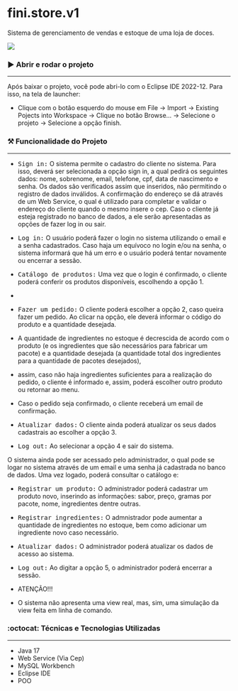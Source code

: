 # fini.store.v1
Sistema de gerenciamento de vendas e estoque de uma loja de doces. 

<p>
<img src="https://img.shields.io/badge/STATUS-COMPLETO-green"/>
</p>

### :arrow_forward: Abrir e rodar o projeto
---
Após baixar o projeto, você pode abri-lo com o Eclipse IDE 2022-12. Para isso, na tela de launcher:
- Clique com o botão esquerdo do mouse em File -> Import -> Existing Pojects into Workspace -> Clique no botão Browse... 
-> Selecione o projeto -> Selecione a opção finish.
  
### :hammer_and_pick: Funcionalidade do Projeto 
---
- <kbd>Sign in:</kbd> O sistema permite o cadastro do cliente no sistema. Para isso, deverá ser selecionada a opção sign in, a qual pedirá os seguintes dados: nome, sobrenome, email, telefone, cpf, data de nascimento e senha.
Os dados são verificados assim que inseridos, não permitindo o registro de dados inválidos.
A confirmação do endereço se dá através de um Web Service, o qual é utilizado para completar e validar o endereço do cliente quando o mesmo insere o cep.
Caso o cliente já esteja registrado no banco de dados, a ele serão apresentadas as opções de fazer log in ou sair.

- <kbd>Log in:</kbd> O usuário poderá fazer o login no sistema utilizando o email e a senha cadastrados. Caso haja um equívoco no login e/ou na senha, o sistema informará que há um erro e o usuário poderá tentar novamente ou encerrar a sessão.

- <kbd>Catálogo de produtos:</kbd> Uma vez que o login é confirmado, o cliente poderá conferir os produtos disponíveis, escolhendo a opção 1.
- 
- <kbd>Fazer um pedido:</kbd> O cliente poderá escolher a opção 2, caso queira fazer um pedido. Ao clicar na opção, ele deverá informar o código do produto e a quantidade desejada.
- A quantidade de ingredientes no estoque é decrescida de acordo com o produto (e os ingredientes que são necessários para fabricar um pacote) e a quantidade desejada (a quantidade total dos ingredientes para a quantidade de pacotes desejados),
- assim, caso não haja ingredientes suficientes para a realização do pedido, o cliente é informado e, assim, poderá escolher outro produto ou retornar ao menu.
- Caso o pedido seja confirmado, o cliente receberá um email de confirmação.

- <kbd>Atualizar dados:</kbd> O cliente ainda poderá atualizar os seus dados cadastrais ao escolher a opção 3.

- <kbd>Log out:</kbd> Ao selecionar a opção 4 e sair do sistema.

O sistema ainda pode ser acessado pelo administrador, o qual pode se logar no sistema através de um email e uma senha já cadastrada no banco de dados. Uma vez logado, poderá consultar o catálogo e:

- <kbd>Registrar um produto:</kbd> O administrador poderá cadastrar um produto novo, inserindo as informações: sabor, preço, gramas por pacote, nome, ingredientes dentre outras.

- <kbd>Registrar ingredientes:</kbd> O admnistrador pode aumentar a quantidade de ingredientes no estoque, bem como adicionar um ingrediente novo caso necessário.

- <kbd>Atualizar dados:</kbd> O administrador poderá atualizar os dados de acesso ao sistema.

- <kbd>Log out:</kbd> Ao digitar a opção 5, o administrador poderá encerrar a sessão.

- ATENÇÃO!!!
- O sistema não apresenta uma view real, mas, sim, uma simulação da view feita em linha de comando.

###  :octocat: Técnicas e Tecnologias Utilizadas
---
- Java 17
- Web Service (Via Cep)
- MySQL Workbench
- Eclipse IDE
- POO
